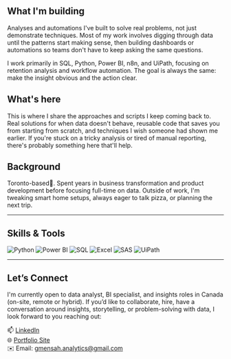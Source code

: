 ## What I'm building

Analyses and automations I've built to solve real problems, not just demonstrate techniques. Most of my work involves digging through data until the patterns start making sense, then building dashboards or automations so teams don't have to keep asking the same questions.

I work primarily in SQL, Python, Power BI, n8n, and UiPath, focusing on retention analysis and workflow automation. The goal is always the same: make the insight obvious and the action clear.

## What's here

This is where I share the approaches and scripts I keep coming back to. Real solutions for when data doesn't behave, reusable code that saves you from starting from scratch, and techniques I wish someone had shown me earlier.
If you're stuck on a tricky analysis or tired of manual reporting, there's probably something here that'll help.

## Background

Toronto-based🍁. Spent years in business transformation and product development before focusing full-time on data. Outside of work, I'm tweaking smart home setups, always eager to talk pizza, or planning the next trip.

---

## Skills & Tools

![Python](https://img.shields.io/badge/Python-1F3A93?style=for-the-badge&logo=python&logoColor=FFE873)
![Power BI](https://img.shields.io/badge/Power%20BI-4A4A4A?style=for-the-badge&logo=powerbi&logoColor=F2C811)
![SQL](https://img.shields.io/badge/SQL-2C3E50?style=for-the-badge&logo=postgresql&logoColor=white)
![Excel](https://img.shields.io/badge/Excel-2B7A78?style=for-the-badge&logo=microsoft-excel&logoColor=white)
![SAS](https://img.shields.io/badge/SAS-4B6587?style=for-the-badge&logo=sas&logoColor=white)
![UiPath](https://img.shields.io/badge/UiPath-7F4F24?style=for-the-badge&logo=uipath&logoColor=F5F5F5)

---

## Let’s Connect

I'm currently open to data analyst, BI specialist, and insights roles in Canada (on-site, remote or hybrid). If you’d like to collaborate, hire, have a conversation around insights, storytelling, or problem-solving with data, I look forward to you reaching out:

📫 [LinkedIn](https://www.linkedin.com/in/gamalmensah)  
🌐 [Portfolio Site](https://mensahinsights.ca)  
✉️ Email: gmensah.analytics@gmail.com
